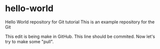 # hello-world
Hello World repository for Git tutorial
This is an example repository for the Git 

This edit is being make in GitHub. This line should be commited.
Now let's try to make some "pull".
